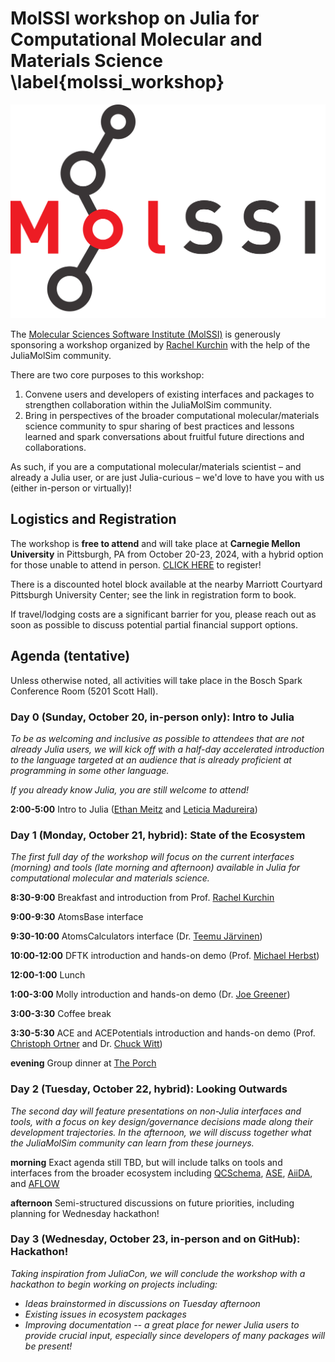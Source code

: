 # MolSSI workshop on Julia for Computational Molecular and Materials Science \label{molssi_workshop}

![MolSSI logo](/assets/molssi_main_logo.png)

The [Molecular Sciences Software Institute (MolSSI)](https://molssi.org/) is generously sponsoring a workshop organized by [Rachel Kurchin](https://engineering.cmu.edu/directory/bios/kurchin-rachel.html) with the help of the JuliaMolSim community.

There are two core purposes to this workshop:
1. Convene users and developers of existing interfaces and packages to strengthen collaboration within the JuliaMolSim community.
2. Bring in perspectives of the broader computational molecular/materials science community to spur sharing of best practices and lessons learned and spark conversations about fruitful future directions and collaborations.

As such, if you are a computational molecular/materials scientist – and already a Julia user, or are just Julia-curious – we'd love to have you with us (either in-person or virtually)!

## Logistics and Registration
The workshop is **free to attend** and will take place at **Carnegie Mellon University** in Pittsburgh, PA from October 20-23, 2024, with a hybrid option for those unable to attend in person. [CLICK HERE](https://form.jotform.com/242276836566165) to register!

There is a discounted hotel block available at the nearby Marriott Courtyard Pittsburgh University Center; see the link in registration form to book.

If travel/lodging costs are a significant barrier for you, please reach out as soon as possible to discuss potential partial financial support options.

## Agenda (tentative)

Unless otherwise noted, all activities will take place in the Bosch Spark Conference Room (5201 Scott Hall).

### Day 0 (Sunday, October 20, in-person only): Intro to Julia
*To be as welcoming and inclusive as possible to attendees that are not already Julia users, we will kick off with a half-day accelerated introduction to the language targeted at an audience that is already proficient at programming in some other language.*

*If you already know Julia, you are still welcome to attend!*

**2:00-5:00** Intro to Julia ([Ethan Meitz](https://ethanmeitz.com/) and [Leticia Madureira](https://github.com/Leticia-maria))

### Day 1 (Monday, October 21, hybrid): State of the Ecosystem

*The first full day of the workshop will focus on the current interfaces (morning) and tools (late morning and afternoon) available in Julia for computational molecular and materials science.*

**8:30-9:00** Breakfast and introduction from Prof. [Rachel Kurchin](https://engineering.cmu.edu/directory/bios/kurchin-rachel.html)

**9:00-9:30** AtomsBase interface

**9:30-10:00** AtomsCalculators interface (Dr. [Teemu Järvinen](https://github.com/tjjarvinen))

**10:00-12:00** DFTK introduction and hands-on demo (Prof. [Michael Herbst](https://michael-herbst.com/))


**12:00-1:00** Lunch


**1:00-3:00** Molly introduction and hands-on demo (Dr. [Joe Greener](https://jgreener64.github.io/))

**3:00-3:30** Coffee break

**3:30-5:30** ACE and ACEPotentials introduction and hands-on demo (Prof. [Christoph Ortner](https://personal.math.ubc.ca/~ortner/research/) and Dr. [Chuck Witt](https://seas.harvard.edu/person/chuck-witt))

**evening** Group dinner at [The Porch](https://www.dineattheporch.com/schenley)

### Day 2 (Tuesday, October 22, hybrid): Looking Outwards
*The second day will feature presentations on non-Julia interfaces and tools, with a focus on key design/governance decisions made along their development trajectories. In the afternoon, we will discuss together what the JuliaMolSim community can learn from these journeys.*

**morning** Exact agenda still TBD, but will include talks on tools and interfaces from the broader ecosystem including [QCSchema](https://molssi.org/software/qcschema-2/), [ASE](https://wiki.fysik.dtu.dk/ase/), [AiiDA](https://www.aiida.net/), and [AFLOW](https://www.aflowlib.org/)

**afternoon** Semi-structured discussions on future priorities, including planning for Wednesday hackathon!


### Day 3 (Wednesday, October 23, in-person and on GitHub): Hackathon!
*Taking inspiration from JuliaCon, we will conclude the workshop with a hackathon to begin working on projects including:*
* *Ideas brainstormed in discussions on Tuesday afternoon*
* *Existing issues in ecosystem packages*
* *Improving documentation -- a great place for newer Julia users to provide crucial input, especially since developers of many packages will be present!*
